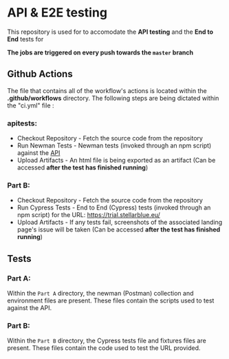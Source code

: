 # API & E2E testing
This repository is used for to accomodate the **API testing** and the **End to End** tests for 

**The jobs are triggered on every push towards the `master` branch**



## Github Actions

The file that contains all of the workflow's actions is located within the **.github/workflows** directory. The following steps are being dictated within the "ci.yml" file :

### apitests:
 - Checkout Repository - Fetch the source code from the repository
 - Run Newman Tests - Newman tests (invoked through an npm script) against the [API](https://reqres.in/)
 - Upload Artifacts - An html file is being  exported as an artifact (Can be accessed **after the test has finished running**)

### Part B:

 - Checkout Repository - Fetch the source code from the repository
 - Run Cypress Tests - End to End (Cypress) tests (invoked through an npm script) for the URL: https://trial.stellarblue.eu/
 - Upload Artifacts - If any tests fail, screenshots of the associated landing page's issue will be taken (Can be accessed **after the test has finished running**)


## Tests

### Part A:

Within the `Part A` directory, the newman (Postman) collection and environment files are present. These files contain the scripts used to test against the API. 

### Part B:
Within the `Part B` directory, the Cypress tests file and fixtures files are present. These files contain the code used to test the URL provided. 